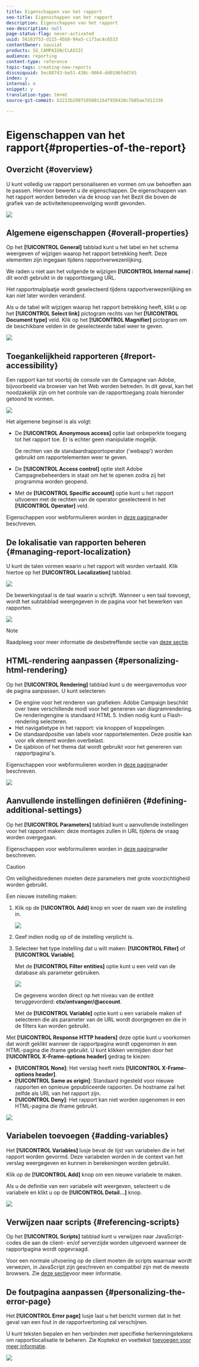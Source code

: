 ```yaml
---
title: Eigenschappen van het rapport
seo-title: Eigenschappen van het rapport
description: Eigenschappen van het rapport
seo-description: null
page-status-flag: never-activated
uuid: 56163f53-d115-45b8-94a5-c173ac4c6533
contentOwner: sauviat
products: SG_CAMPAIGN/CLASSIC
audience: reporting
content-type: reference
topic-tags: creating-new-reports
discoiquuid: 5ec88743-be51-438c-9064-dd0196fdd7d3
index: y
internal: n
snippet: y
translation-type: tm+mt
source-git-commit: b2222b2997105801164f930428c7b05ae7d11336

---
```



# Eigenschappen van het rapport{#properties-of-the-report}

## Overzicht {#overview}

U kunt volledig uw rapport personaliseren en vormen om uw behoeften aan te passen. Hiervoor bewerkt u de eigenschappen. De eigenschappen van het rapport worden betreden via de knoop van het Bezit die boven de grafiek van de activiteitenopeenvolging wordt gevonden.

![](assets/s_ncs_advuser_report_properties_01.png)

## Algemene eigenschappen {#overall-properties}

Op het **[!UICONTROL General]** tabblad kunt u het label en het schema weergeven of wijzigen waarop het rapport betrekking heeft. Deze elementen zijn ingegaan tijdens rapportverwezenlijking.

We raden u niet aan het volgende te wijzigen **[!UICONTROL Internal name]** : dit wordt gebruikt in de rapporttoegang URL.

Het rapportmalplaatje wordt geselecteerd tijdens rapportverwezenlijking en kan niet later worden veranderd.

Als u de tabel wilt wijzigen waarop het rapport betrekking heeft, klikt u op het **[!UICONTROL Select link]** pictogram rechts van het **[!UICONTROL Document type]** veld. Klik op het **[!UICONTROL Magnifier]** pictogram om de beschikbare velden in de geselecteerde tabel weer te geven.

![](assets/s_ncs_advuser_report_properties_02.png)

## Toegankelijkheid rapporteren {#report-accessibility}

Een rapport kan tot voorbij de console van de Campagne van Adobe, bijvoorbeeld via browser van het Web worden betreden. In dit geval, kan het noodzakelijk zijn om het controle van de rapporttoegang zoals hieronder getoond te vormen.

![](assets/s_ncs_advuser_report_properties_02b.png)

Het algemene beginsel is als volgt:

* De **[!UICONTROL Anonymous access]** optie laat onbeperkte toegang tot het rapport toe. Er is echter geen manipulatie mogelijk.

   De rechten van de standaardrapportoperator (&#39;webapp&#39;) worden gebruikt om rapportelementen weer te geven.

* De **[!UICONTROL Access control]** optie stelt Adobe Campagnebeheerders in staat om het te openen zodra zij het programma worden geopend.
* Met de **[!UICONTROL Specific account]** optie kunt u het rapport uitvoeren met de rechten van de operator geselecteerd in het **[!UICONTROL Operator]** veld.

Eigenschappen voor webformulieren worden in [deze pagina](../../web/using/about-web-forms.md)nader beschreven.

## De lokalisatie van rapporten beheren {#managing-report-localization}

U kunt de talen vormen waarin u het rapport wilt worden vertaald. Klik hiertoe op het **[!UICONTROL Localization]** tabblad.

![](assets/s_ncs_advuser_report_properties_06.png)

De bewerkingstaal is de taal waarin u schrijft. Wanneer u een taal toevoegt, wordt het subtabblad weergegeven in de pagina voor het bewerken van rapporten.

![](assets/s_ncs_advuser_report_properties_05a.png)

>[!NOTE]
>
>Raadpleeg voor meer informatie de desbetreffende sectie van [deze sectie](../../web/using/translating-a-web-form.md).

## HTML-rendering aanpassen {#personalizing-html-rendering}

Op het **[!UICONTROL Rendering]** tabblad kunt u de weergavemodus voor de pagina aanpassen. U kunt selecteren:

* De engine voor het renderen van grafieken: Adobe Campaign beschikt over twee verschillende modi voor het genereren van diagramrendering. De renderingengine is standaard HTML 5. Indien nodig kunt u Flash-rendering selecteren.
* Het navigatietype in het rapport: via knoppen of koppelingen.
* De standaardpositie van labels voor rapportelementen. Deze positie kan voor elk element worden overbelast.
* De sjabloon of het thema dat wordt gebruikt voor het genereren van rapportpagina&#39;s.

Eigenschappen voor webformulieren worden in [deze pagina](../../web/using/about-web-forms.md)nader beschreven.

![](assets/s_ncs_advuser_report_properties_08.png)

## Aanvullende instellingen definiëren {#defining-additional-settings}

Op het **[!UICONTROL Parameters]** tabblad kunt u aanvullende instellingen voor het rapport maken: deze montages zullen in URL tijdens de vraag worden overgegaan.

Eigenschappen voor webformulieren worden in [deze pagina](../../web/using/about-web-forms.md)nader beschreven.

>[!CAUTION]
>
>Om veiligheidsredenen moeten deze parameters met grote voorzichtigheid worden gebruikt.

Een nieuwe instelling maken:

1. Klik op de **[!UICONTROL Add]** knop en voer de naam van de instelling in.

   ![](assets/s_ncs_advuser_report_properties_09a.png)

1. Geef indien nodig op of de instelling verplicht is.
1. Selecteer het type instelling dat u wilt maken: **[!UICONTROL Filter]** of **[!UICONTROL Variable]**.

   Met de **[!UICONTROL Filter entities]** optie kunt u een veld van de database als parameter gebruiken.

   ![](assets/s_ncs_advuser_report_properties_09b.png)

   De gegevens worden direct op het niveau van de entiteit teruggevorderd: **ctx/ontvanger/@account**.

   Met de **[!UICONTROL Variable]** optie kunt u een variabele maken of selecteren die als parameter van de URL wordt doorgegeven en die in de filters kan worden gebruikt.

Met **[!UICONTROL Response HTTP headers]** deze optie kunt u voorkomen dat wordt geklikt wanneer de rapportpagina wordt opgenomen in een HTML-pagina die iframe gebruikt. U kunt klikken vermijden door het **[!UICONTROL X-Frame-options header]** gedrag te kiezen:

* **[!UICONTROL None]**: Het verslag heeft niets **[!UICONTROL X-Frame-options header]**.
* **[!UICONTROL Same as origin]**: Standaard ingesteld voor nieuwe rapporten en opnieuw gepubliceerde rapporten. De hostname zal het zelfde als URL van het rapport zijn.
* **[!UICONTROL Deny]**: Het rapport kan niet worden opgenomen in een HTML-pagina die iframe gebruikt.

![](assets/s_ncs_advuser_report_properties_09c.png)

## Variabelen toevoegen {#adding-variables}

Het **[!UICONTROL Variables]** lusje bevat de lijst van variabelen die in het rapport worden gevormd. Deze variabelen worden in de context van het verslag weergegeven en kunnen in berekeningen worden gebruikt.

Klik op de **[!UICONTROL Add]** knop om een nieuwe variabele te maken.

Als u de definitie van een variabele wilt weergeven, selecteert u de variabele en klikt u op de **[!UICONTROL Detail...]** knop.

![](assets/s_ncs_advuser_report_properties_10.png)

## Verwijzen naar scripts {#referencing-scripts}

Op het **[!UICONTROL Scripts]** tabblad kunt u verwijzen naar JavaScript-codes die aan de client- en/of serverzijde worden uitgevoerd wanneer de rapportpagina wordt opgevraagd.

Voor een normale uitvoering op de client moeten de scripts waarnaar wordt verwezen, in JavaScript zijn geschreven en compatibel zijn met de meeste browsers. Zie [deze sectie](../../web/using/web-forms-answers.md)voor meer informatie.

## De foutpagina aanpassen {#personalizing-the-error-page}

Het **[!UICONTROL Error page]** lusje laat u het bericht vormen dat in het geval van een fout in de rapportvertoning zal verschijnen.

U kunt teksten bepalen en hen verbinden met specifieke herkenningstekens om rapportlocalisatie te beheren. Zie Koptekst en voettekst [toevoegen voor meer informatie](../../reporting/using/element-layout.md#adding-a-header-and-a-footer).

![](assets/s_ncs_advuser_report_properties_11.png)

